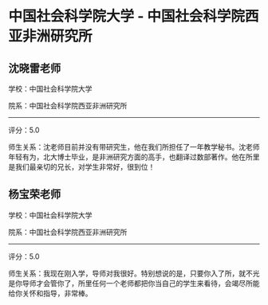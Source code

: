 # 中国社会科学院大学 - 中国社会科学院西亚非洲研究所

## 沈晓雷老师

学校：中国社会科学院大学

院系：中国社会科学院西亚非洲研究所

* * *

评分：5.0

师生关系：沈老师目前并没有带研究生，他在我们所担任了一年教学秘书。沈老师年轻有为，北大博士毕业，是非洲研究方面的高手，也翻译过数部著作。他在所里是我们最亲切的兄长，对学生非常好，很到位！

## 杨宝荣老师

学校：中国社会科学院大学

院系：中国社会科学院西亚非洲研究所

* * *

评分：5.0

师生关系：我现在刚入学，导师对我很好。特别想说的是，只要你入了所，就不光是你导师才会管你了，所里任何一个老师都把你当自己的学生来看待，会竭尽所能给你关怀和指导，非常棒。